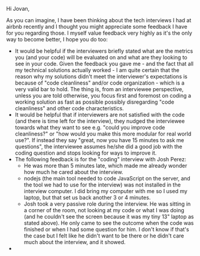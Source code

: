 Hi Jovan,

As you can imagine, I have been thinking about the tech interviews I had at airbnb recently and I thought you might appreciate some feedback I have for you regarding those. I myself value feedback very highly as it's the only way to become better, I hope you do too:

- It would be helpful if the interviewers briefly stated what are the metrics you (and your code) will be evaluated on and what are they looking to see in your code. Given the feedback you gave me - and the fact that all my technical solutions actually worked - I am quite certain that the reason why my solutions didn't meet the interviewer's expectations is because of "code cleanliness" and/or code organization - which is a very valid bar to hold. The thing is, from an interviewee perspective, unless you are told otherwise, you focus first and foremost on coding a working solution as fast as possible possibly disregarding "code cleanliness" and other code characteristics.
- It would be helpful that if interviewers are not satisfied with the code (and there is time left for the interview), they nudged the interviewee towards what they want to see e.g. "could you improve code cleanliness?" or "how would you make this more modular for real world use?". If instead they say "great, now you have 15 minutes to ask me questions", the interviewee assumes he/she did a good job with the coding question and stops looking for ways to improve it.
- The following feedback is for the "coding" interview with Josh Perez:
  - He was more than 5 minutes late, which made me already wonder how much he cared about the interview.
  - nodejs (the main tool needed to code JavaScript on the server, and the tool we had to use for the interview) was not installed in the interview computer. I did bring my computer with me so I used my laptop, but that set us back another 3 or 4 minutes.
  - Josh took a very passive role during the interview. He was sitting in a corner of the room, not looking at my code or what I was doing (and he couldn't see the screen because it was my tiny 13" laptop as stated above). He only came to see the outcome when the code was finished or when I had some question for him. I don't know if that's the case but I felt like he didn't want to be there or he didn't care much about the interview, and it showed.
-

